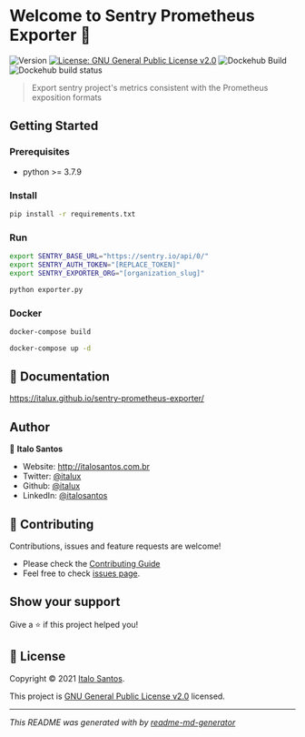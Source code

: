 # Welcome to Sentry Prometheus Exporter 👋
![Version](https://img.shields.io/github/v/tag/italux/sentry-prometheus-exporter)
[![License: GNU General Public License v2.0](https://img.shields.io/github/license/italux/sentry-prometheus-exporter)](https://github.com/italux/sentry-prometheus-exporter/blob/master/LICENSE)
![Dockehub Build](https://img.shields.io/docker/cloud/automated/italux/sentry-prometheus-exporter)
![Dockehub build status](https://img.shields.io/docker/cloud/build/italux/sentry-prometheus-exporter)

> Export sentry project's metrics consistent with the Prometheus exposition formats

## Getting Started

### Prerequisites

- python >= 3.7.9

### Install
```sh
pip install -r requirements.txt
```

### Run
```sh
export SENTRY_BASE_URL="https://sentry.io/api/0/"
export SENTRY_AUTH_TOKEN="[REPLACE_TOKEN]"
export SENTRY_EXPORTER_ORG="[organization_slug]"
```
```sh
python exporter.py
```

### Docker

```sh
docker-compose build
```
```sh
docker-compose up -d
```

## 📒 Documentation

https://italux.github.io/sentry-prometheus-exporter/

## Author

👤 **Italo Santos**

* Website: http://italosantos.com.br
* Twitter: [@italux](https://twitter.com/italux)
* Github: [@italux](https://github.com/italux)
* LinkedIn: [@italosantos](https://linkedin.com/in/italosantos)

## 🤝 Contributing

Contributions, issues and feature requests are welcome!

- Please check the [Contributing Guide](https://github.com/italux/sentry-prometheus-exporter/blob/master/CONTRIBUTING.md)
- Feel free to check [issues page](https://github.com/italux/sentry-prometheus-exporter/issues). 

## Show your support

Give a ⭐️ if this project helped you!


## 📝 License

Copyright © 2021 [Italo Santos](https://github.com/italux).

This project is [GNU General Public License v2.0](https://github.com/italux/sentry-prometheus-exporter/blob/master/LICENSE) licensed.

***
_This README was generated with by [readme-md-generator](https://github.com/kefranabg/readme-md-generator)_
